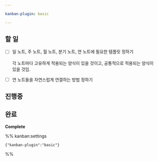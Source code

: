 ```yaml
---

kanban-plugin: basic

---
```


## 할 일

- [ ] 일 노트, 주 노트, 월 노트, 분기 노트, 연 노트에 필요한 템플릿 정하기<br><br>각 노트마다 고유하게 적용되는 양식이 있을 것이고, 공통적으로 적용되는 양식이 있을 것임.
- [ ] 연 노트들을 자연스럽게 연결하는 방법 정하기


## 진행중



## 완료

**Complete**




%% kanban:settings
```
{"kanban-plugin":"basic"}
```
%%
